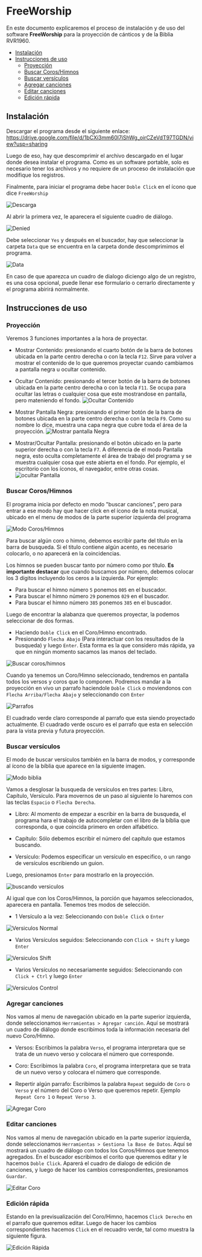 # FreeWorship
En este documento explicaremos el proceso de instalación y de uso del software **FreeWorship** para la proyección de cánticos y de la Biblia RVR1960.
- [Instalación](#instalación)
- [Instrucciones de uso](#Instrucciones-de-uso)
    - [Proyección](#proyección)
    - [Buscar Coros/Himnos](#Buscar-coros/himnos)
    - [Buscar versículos](#Buscar-versículos)
    - [Agregar canciones](#Agregar-canciones)
    - [Editar canciones](#Editar-canciones)
    - [Edición rápida](#Edición-rápida)

## Instalación
Descargar el programa desde el siguiente enlace: https://drive.google.com/file/d/1bCXi3mm60l7iShWg_oirCZeVdT97TGDN/view?usp=sharing

Luego de eso, hay que descomprimir el archivo descargado en el lugar donde desea instalar el programa. Como es un software portable, solo es necesario tener los archivos y no requiere de un proceso de instalación que modifique los registros.

Finalmente, para iniciar el programa debe hacer `Doble Click` en el ícono que dice `FreeWorship`

![Descarga](assets/launch_Step.png)

Al abrir la primera vez, le aparecera el siguiente cuadro de diálogo.

![Denied](assets/denied.png)

Debe seleccionar `Yes` y después en el buscador, hay que seleccionar la carpeta `Data` que se encuentra en la carpeta donde descomprimimos el programa.

![Data](assets/data.png)

En caso de que aparezca un cuadro de dialogo diciengo algo de un registro, es una cosa opcional, puede llenar ese formulario o cerrarlo directamente y el programa abirirá normalmente.

## Instrucciones de uso
### Proyección
Veremos 3 funciones importantes a la hora de proyectar.

- Mostrar Contenido: presionando el cuarto botón de la barra de botones ubicada en la parte centro derecha o con la tecla `F12`. Sirve para volver a mostrar el contenido de lo que queremos proyectar cuando cambiamos a pantalla negra u ocultar contenido.

- Ocultar Contenido: presionando el tercer botón de la barra de botones ubicada en la parte centro derecha o con la tecla `F11`. Se ocupa para ocultar las letras o cualquier cosa que este mostrandose en pantalla, pero mateniendo el fondo.
![Ocultar Contenido](assets/ocultar_contenido.gif)

- Mostrar Pantalla Negra: presionando el primer botón de la barra de botones ubicada en la parte centro derecha o con la tecla `F9`. Como su nombre lo dice, muestra una capa negra que cubre toda el área de la proyección.
![Mostrar pantalla Negra](assets/mostrar_negro.gif)

- Mostrar/Ocultar Pantalla: presionando el botón ubicado en la parte superior derecha o con la tecla `F7`. A diferencia de el modo Pantalla negra, esto oculta completamente el área de trabajo del programa y se muestra cualquier cosa que este abierta en el fondo. Por ejemplo, el escritorio con los íconos, el navegador, entre otras cosas.
![ocultar Pantalla](assets/ocultar_pantalla.gif)

### Buscar Coros/Himnos
El programa inicia por defecto en modo "buscar canciones", pero para entrar a ese modo hay que hacer click en el ícono de la nota musical, ubicado en el menu de modos de la parte superior izquierda del programa

![Modo Coros/Himnos](assets/canciones_mode.png)

Para buscar algún coro o himno, debemos escribir parte del título en la barra de busqueda. Si el titulo contiene algún acento, es necesario colocarlo, o no aparecerá en la coincidencias.

Los himnos se pueden buscar tanto por número como por título. **Es importante destacar** que cuando buscamos por número, debemos colocar los 3 dígitos incluyendo los ceros a la izquierda. Por ejemplo:

- Para buscar el himno número `5` ponemos `005` en el buscador.
- Para buscar el himno número `29` ponemos `029` en el buscador.
- Para buscar el himno número `385` ponemos `385` en el buscador.

Luego de encontrar la alabanza que queremos proyectar, la podemos seleccionar de dos formas.

- Haciendo `Doble Click` en el Coro/Himno encontrado.
- Presionando `Flecha Abajo` (Para interactuar con los resultados de la busqueda) y luego `Enter`. Esta forma es la que considero más rápida, ya que en ningún momento sacamos las manos del teclado.

![Buscar coros/himnos](assets/canciones.gif)

Cuando ya tenemos un Coro/Himno seleccionado, tendremos en pantalla todos los versos y coros que lo componen. Podremos mandar a la proyección en vivo un parrafo haciendole `Doble Click` o moviendonos con `Flecha Arriba/Flecha Abajo` y seleccionando con `Enter`

![Parrafos](assets/canciones_preview.gif)

El cuadrado verde claro corresponde al parrafo que esta siendo proyectado actualmente.
El cuadrado verde oscuro es el parrafo que esta en selección para la vista previa y futura proyección.

### Buscar versículos

El modo de buscar versículos también en la barra de modos, y corresponde al ícono de la bíblia que aparece en la siguiente imagen.

![Modo biblia](assets/biblia_mode.png)

Vamos a desglosar la busqueda de versículos en tres partes: Libro, Capítulo, Versículo. Para movernos de un paso al siguiente lo haremos con las teclas `Espacio` o `Flecha Derecha`.

- Libro: Al momento de empezar a escribir en la barra de busqueda, el programa hara el trabajo de autocompletar con el libro de la bíblia que corresponda, o que coincida primero en orden alfabético.

- Capítulo: Sólo debemos escribir el número del capítulo que estamos buscando.

- Versículo: Podemos especificar un versículo en especifico, o un rango de versículos escribiendo un guion.

Luego, presionamos `Enter` para mostrarlo en la proyección.

![buscando versiculos](assets/versiculos.gif)

Al igual que con los Coros/Himnos, la porción que hayamos seleccionados, aparecera en pantalla. Tenemos tres modos de selección.

- 1 Versículo a la vez: Seleccionando con `Doble Click` o `Enter`

![Versiculos Normal](assets/versiculos_normal.gif)

- Varios Versículos seguidos: Seleccionando con `Click + Shift` y luego `Enter`

![Versiculos Shift](assets/versiculos_shift.gif)

- Varios Versículos no necesariamente seguidos: Seleccionando con `Click + Ctrl` y luego `Enter`

![Versiculos Control](assets/versiculos_control.gif)

### Agregar canciones

Nos vamos al menu de navegación ubicado en la parte superior izquierda, donde seleccionamos `Herramientas > Agregar canción`.
Aquí se mostrará un cuadro de diálogo donde escribimos toda la información necesaria del nuevo Coro/Himno.

- Versos: Escribimos la palabra `Verso`, el programa interpretara que se trata de un nuevo verso y colocara el número que corresponde.

- Coro: Escribimos la palabra `Coro`, el programa interpretara que se trata de un nuevo verso y colocara el número que corresponde.

- Repertir algún parrafo: Escribimos la palabra `Repeat` seguido de `Coro` o `Verso` y el número del Coro o Verso que queremos repetir. Ejemplo `Repeat Coro 1` o `Repeat Verso 3`.

![Agregar Coro](assets/agregar_coro.gif)

### Editar canciones
Nos vamos al menu de navegación ubicado en la parte superior izquierda, donde seleccionamos `Herramientas > Gestiona la Base de Datos`.
Aquí se mostrará un cuadro de diálogo con todos los Coros/Himnos que tenemos agregados. En el buscador escribimos el corito que queremos editar y le hacemos `Doble Click`. Aparerá el cuadro de dialogo de edición de canciones, y luego de hacer los cambios correspondientes, presionamos `Guardar`.

![Editar Coro](assets/edicion.gif)

### Edición rápida
Estando en la previsualización del Coro/Himno, hacemos `Click Derecho` en el parrafo que queremos editar. Luego de hacer los cambios correspondientes hacemos `Click` en el recuadro verde, tal como muestra la siguiente figura.

![Edición Rápida](assets/edicion_rapida.gif)
